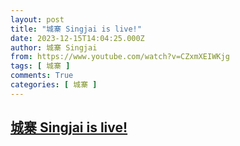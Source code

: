 ```yaml
---
layout: post
title: "城寨 Singjai is live!"
date: 2023-12-15T14:04:25.000Z
author: 城寨 Singjai
from: https://www.youtube.com/watch?v=CZxmXEIWKjg
tags: [ 城寨 ]
comments: True
categories: [ 城寨 ]
---
```

<!--1702649065000-->
[城寨 Singjai is live!](https://www.youtube.com/watch?v=CZxmXEIWKjg)
------

<div>

</div>
